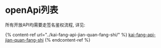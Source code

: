 # openApi列表

所有开放API均需要走签名鉴权流程, 详见:

{% content-ref url="../kai-fang-api-jian-quan-fang-shi/" %}
[kai-fang-api-jian-quan-fang-shi](../kai-fang-api-jian-quan-fang-shi/)
{% endcontent-ref %}
